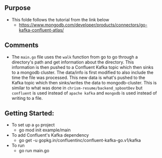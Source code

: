 ## Purpose
  * This folde follows the tutorial from the link below
    + https://www.mongodb.com/developer/products/connectors/go-kafka-confluent-atlas/
## Comments
  * The `main.go` file uses the `walk` function from go to go through a directory's path and get information about the directory. This information is then pushed to a Confluent Kafka topic which then sinks to a mongodb cluster. The data/info is first modified to also include the time the file was processed. This new data is what's pushed to the Kafka topic which then sinks/writes the data to mongodb-cluster. This is similar to what was done in `chrism-resume/backend_spbootDev` but `confluent` is used instead of `apache kafka` and `mongodb` is used instead of writing to a file. 
## Getting Started:
  * To set up a `go` project
    + go mod init example/main
  * To add Confluent's Kafka dependency
    + go get -u gopkg.in/confluentinc/confluent-kafka-go.v1/kafka
  * To run
    + go run main.go